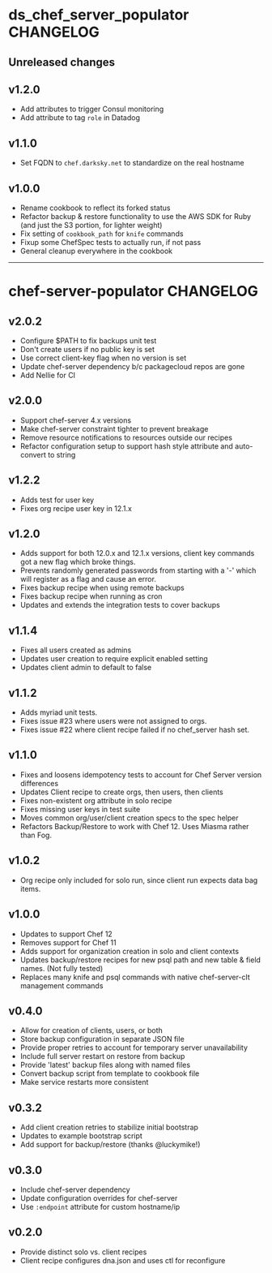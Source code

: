 # ds_chef_server_populator CHANGELOG

## Unreleased changes

## v1.2.0

* Add attributes to trigger Consul monitoring
* Add attribute to tag `role` in Datadog

## v1.1.0

* Set FQDN to `chef.darksky.net` to standardize on the real hostname

## v1.0.0

* Rename cookbook to reflect its forked status
* Refactor backup & restore functionality to use the AWS SDK for Ruby (and just the S3 portion, for lighter weight)
* Fix setting of `cookbook_path` for `knife` commands
* Fixup some ChefSpec tests to actually run, if not pass
* General cleanup everywhere in the cookbook

---

# chef-server-populator CHANGELOG

## v2.0.2
* Configure $PATH to fix backups unit test
* Don't create users if no public key is set
* Use correct client-key flag when no version is set
* Update chef-server dependency b/c packagecloud repos are gone
* Add Nellie for CI

## v2.0.0
* Support chef-server 4.x versions
* Make chef-server constraint tighter to prevent breakage
* Remove resource notifications to resources outside our recipes
* Refactor configuration setup to support hash style attribute and auto-convert to string

## v1.2.2
* Adds test for user key
* Fixes org recipe user key in 12.1.x

## v1.2.0
* Adds support for both 12.0.x and 12.1.x versions, client key
  commands got a new flag which broke things.
* Prevents randomly generated passwords from starting with a '-' which
  will register as a flag and cause an error.
* Fixes backup recipe when using remote backups
* Fixes backup recipe when running as cron
* Updates and extends the integration tests to cover backups

## v1.1.4
* Fixes all users created as admins
* Updates user creation to require explicit enabled setting
* Updates client admin to default to false

## v1.1.2
* Adds myriad unit tests.
* Fixes issue #23 where users were not assigned to orgs.
* Fixes issue #22 where client recipe failed if no chef_server hash set.

## v1.1.0
* Fixes and loosens idempotency tests to account for Chef Server
version differences
* Updates Client recipe to create orgs, then users, then clients
* Fixes non-existent org attribute in solo recipe
* Fixes missing user keys in test suite
* Moves common org/user/client creation specs to the spec helper
* Refactors Backup/Restore to work with Chef 12. Uses Miasma rather
than Fog.

## v1.0.2
* Org recipe only included for solo run, since client run expects data
bag items.

## v1.0.0
* Updates to support Chef 12
* Removes support for Chef 11
* Adds support for organization creation in solo and client contexts
* Updates backup/restore recipes for new psql path and new table &
field names. (Not fully tested)
* Replaces many knife and psql commands with native chef-server-clt
management commands

## v0.4.0
* Allow for creation of clients, users, or both
* Store backup configuration in separate JSON file
* Provide proper retries to account for temporary server unavailability
* Include full server restart on restore from backup
* Provide 'latest' backup files along with named files
* Convert backup script from template to cookbook file
* Make service restarts more consistent

## v0.3.2
* Add client creation retries to stabilize initial bootstrap
* Updates to example bootstrap script
* Add support for backup/restore (thanks @luckymike!)

## v0.3.0
* Include chef-server dependency
* Update configuration overrides for chef-server
* Use `:endpoint` attribute for custom hostname/ip

## v0.2.0
* Provide distinct solo vs. client recipes
* Client recipe configures dna.json and uses ctl for reconfigure
